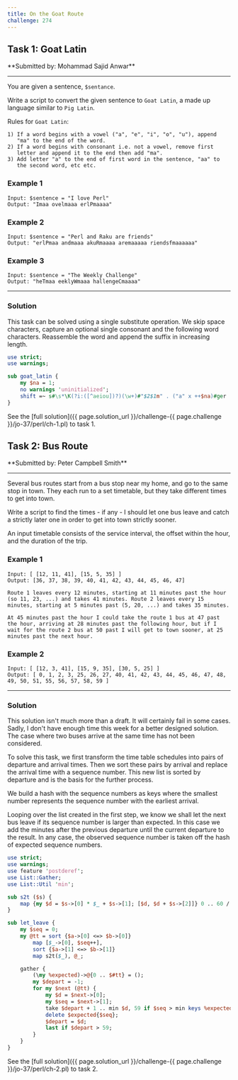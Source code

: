 ```yaml
---
title: On the Goat Route
challenge: 274
---
```

<h2 id="task-1">
Task 1: Goat Latin
</h2>
**Submitted by: Mohammad Sajid Anwar**

---

You are given a sentence, `$sentance`.

Write a script to convert the given sentence to `Goat Latin`, a made up language similar to `Pig Latin`.

Rules for `Goat Latin`:
```
1) If a word begins with a vowel ("a", "e", "i", "o", "u"), append
   "ma" to the end of the word.
2) If a word begins with consonant i.e. not a vowel, remove first
   letter and append it to the end then add "ma".
3) Add letter "a" to the end of first word in the sentence, "aa" to
   the second word, etc etc.
```
### Example 1
```
Input: $sentence = "I love Perl"
Output: "Imaa ovelmaaa erlPmaaaa"
```
### Example 2
```
Input: $sentence = "Perl and Raku are friends"
Output: "erlPmaa andmaaa akuRmaaaa aremaaaaa riendsfmaaaaaa"
```
### Example 3
```
Input: $sentence = "The Weekly Challenge"
Output: "heTmaa eeklyWmaaa hallengeCmaaaa"
```
---
### Solution
This task can be solved using a single substitute operation.
We skip space characters, capture an optional single consonant and the following word characters.
Reassemble the word and append the suffix in increasing length.

```perl
use strict;
use warnings;

sub goat_latin {
    my $na = 1;
    no warnings 'uninitialized';
    shift =~ s#\s*\K(?i:([^aeiou])?)(\w+)#"$2$1m" . ("a" x ++$na)#ger
}
```
See the [full solution]({{ page.solution_url }}/challenge-{{ page.challenge }}/jo-37/perl/ch-1.pl) to task 1.
<h2 id="task-2">
Task 2: Bus Route
</h2>
**Submitted by: Peter Campbell Smith**

---
Several bus routes start from a bus stop near my home, and go to the same stop in town. They each run to a set timetable, but they take different times to get into town.

Write a script to find the times - if any - I should let one bus leave and catch a strictly later one in order to get into town strictly sooner.

An input timetable consists of the service interval, the offset within the hour, and the duration of the trip.

### Example 1
```
Input: [ [12, 11, 41], [15, 5, 35] ]
Output: [36, 37, 38, 39, 40, 41, 42, 43, 44, 45, 46, 47]

Route 1 leaves every 12 minutes, starting at 11 minutes past the hour (so 11, 23, ...) and takes 41 minutes. Route 2 leaves every 15 minutes, starting at 5 minutes past (5, 20, ...) and takes 35 minutes.

At 45 minutes past the hour I could take the route 1 bus at 47 past the hour, arriving at 28 minutes past the following hour, but if I wait for the route 2 bus at 50 past I will get to town sooner, at 25 minutes past the next hour.
```
### Example 2
```
Input: [ [12, 3, 41], [15, 9, 35], [30, 5, 25] ]
Output: [ 0, 1, 2, 3, 25, 26, 27, 40, 41, 42, 43, 44, 45, 46, 47, 48, 49, 50, 51, 55, 56, 57, 58, 59 ]
```
---
### Solution
This solution isn't much more than a draft.
It will certainly fail in some cases.
Sadly, I don't have enough time this week for a better designed solution.
The case where two buses arrive at the same time has not been considered.

To solve this task, we first transform the time table schedules into pairs of departure and arrival times.
Then we sort these pairs by arrival and replace the arrival time with a sequence number.
This new list is sorted by departure and is the basis for the further process.

We build a hash with the sequence numbers as keys where the smallest number represents the sequence number with the earliest arrival.

Looping over the list created in the first step, we know we shall let the next bus leave if its sequence number is larger than expected.
In this case we add the minutes after the previous departure until the current departure to the result.
In any case, the observed sequence number is taken off the hash of expected sequence numbers.



```perl
use strict;
use warnings;
use feature 'postderef';
use List::Gather;
use List::Util 'min';

sub s2t ($s) {
    map {my $d = $s->[0] * $_ + $s->[1]; [$d, $d + $s->[2]]} 0 .. 60 / $s->[0];
}

sub let_leave {
    my $seq = 0;
    my @tt = sort {$a->[0] <=> $b->[0]}
        map [$_->[0], $seq++],
        sort {$a->[1] <=> $b->[1]}
        map s2t($_), @_;

    gather {
        (\my %expected)->@{0 .. $#tt} = ();
        my $depart = -1;
        for my $next (@tt) {
            my $d = $next->[0];
            my $seq = $next->[1];
            take $depart + 1 .. min $d, 59 if $seq > min keys %expected;
            delete $expected{$seq};
            $depart = $d;
            last if $depart > 59;
        }
    }
}
```
See the [full solution]({{ page.solution_url }}/challenge-{{ page.challenge }}/jo-37/perl/ch-2.pl) to task 2.
